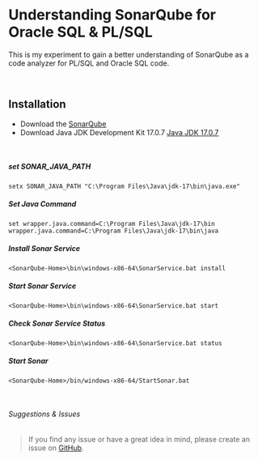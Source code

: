 # Understanding SonarQube for Oracle SQL & PL/SQL
This is my experiment to gain a better understanding of SonarQube as a code analyzer for PL/SQL and Oracle SQL code.

<br>

## Installation
- Download the <a href="https://www.sonarsource.com/products/sonarqube/downloads">SonarQube</a>
- Download Java JDK Development Kit 17.0.7 <a href="https://www.oracle.com/java/technologies/downloads/#java17">Java JDK 17.0.7</a>

<br>

##### set SONAR_JAVA_PATH 
```shell
setx SONAR_JAVA_PATH "C:\Program Files\Java\jdk-17\bin\java.exe"
```

##### Set Java Command 
```shell
set wrapper.java.command=C:\Program Files\Java\jdk-17\bin wrapper.java.command=C:\Program Files\Java\jdk-17\bin\java
```

##### Install Sonar Service
```shell
<SonarQube-Home>\bin\windows-x86-64\SonarService.bat install
```

##### Start Sonar Service
```shell
<SonarQube-Home>\bin\windows-x86-64\SonarService.bat start
```

##### Check Sonar Service Status
```shell
<SonarQube-Home>\bin\windows-x86-64\SonarService.bat status
```

##### Start Sonar
```shell
<SonarQube-Home>/bin/windows-x86-64/StartSonar.bat
```

<br>
  
###### Suggestions & Issues
> If you find any issue or have a great idea in mind, please create an issue on <a href="https://github.com/demasy/Understanding-SonarQube/issues">GitHub</a>.


